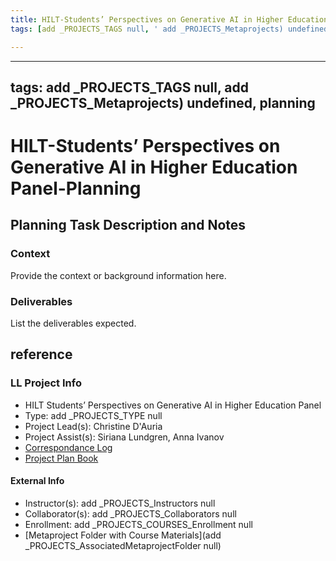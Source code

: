 ```yaml
---
title: HILT-Students’ Perspectives on Generative AI in Higher Education Panel-Planning
tags: [add _PROJECTS_TAGS null, ' add _PROJECTS_Metaprojects) undefined', ' planning']

---
```


---
tags: add _PROJECTS_TAGS null, add _PROJECTS_Metaprojects) undefined, planning
---

# HILT-Students’ Perspectives on Generative AI in Higher Education Panel-Planning

## Planning Task Description and Notes

### Context
Provide the context or background information here.

### Deliverables
List the deliverables expected.


## reference
### LL Project Info
* HILT Students’ Perspectives on Generative AI in Higher Education Panel
* Type: add _PROJECTS_TYPE null
* Project Lead(s): Christine D'Auria
* Project Assist(s): Siriana Lundgren, Anna Ivanov
* [Correspondance Log](https://docs.google.com/document/d/1XH_f9XwQ9Jq3Sp9PfRn5gpuuXo5wj7QTSlvhOZ__yDA/edit)
* [Project Plan Book](https://hackmd.io/@ll-23-24/HkO6x-r0h)

#### External Info
* Instructor(s): add _PROJECTS_Instructors null
* Collaborator(s): add _PROJECTS_Collaborators null
* Enrollment: add _PROJECTS_COURSES_Enrollment null
* [Metaproject Folder with Course Materials](add _PROJECTS_AssociatedMetaprojectFolder null)